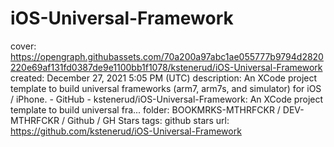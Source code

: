 # iOS-Universal-Framework

cover: https://opengraph.githubassets.com/70a200a97abc1ae055777b9794d2820220e69af131fd0387de9e1100bb1f1078/kstenerud/iOS-Universal-Framework
created: December 27, 2021 5:05 PM (UTC)
description: An XCode project template to build universal frameworks (arm7, arm7s, and simulator) for iOS / iPhone. - GitHub - kstenerud/iOS-Universal-Framework: An XCode project template to build universal fra...
folder: BOOKMRKS-MTHRFCKR / DEV-MTHRFCKR / Github / GH Stars
tags: github stars
url: https://github.com/kstenerud/iOS-Universal-Framework
